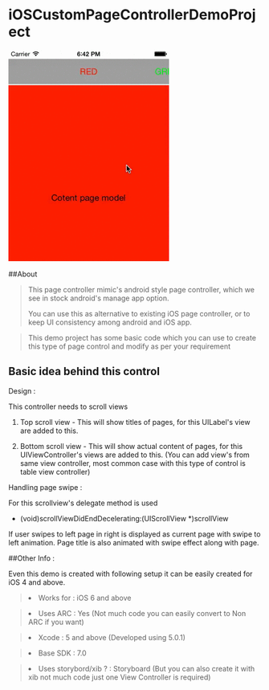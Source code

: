 iOSCustomPageControllerDemoProject
==================================

![      ](\pagingDemo.gif "") 

##About 

><p> This page controller mimic's android style page controller, which we see in stock android's manage app option.
><p> You can use this as alternative to existing iOS page controller, or to keep UI consistency among android and iOS app.

><p>This demo project has some basic code which you can use to create this type of page control and modify as per your requirement

## Basic idea behind this control

Design :

This controller needs to scroll views 

1. Top scroll view - This will show titles of pages, for this UILabel's view are added to this.

2. Bottom scroll view - This will show actual content of pages, for this UIViewController's views are added to this. (You can add view's from same view controller, most common case with this type of control is table view controller)


Handling page swipe :

For this scrollview's delegate method is used

- (void)scrollViewDidEndDecelerating:(UIScrollView *)scrollView

If user swipes to left page in right is displayed as current page with swipe to left animation.
Page title is also animated with swipe effect along with page.


##Other Info : 

Even this demo is created with following setup it can be easily created for iOS 4 and above.

><li>Works for : iOS 6 and above</li>

><li>Uses ARC : Yes (Not much code you can easily convert to Non ARC if you want)</li>

><li>Xcode : 5 and above (Developed using 5.0.1)</li>

><li>Base SDK : 7.0 </li>

><li>Uses storybord/xib ? : Storyboard (But you can also create it with xib not much code just one View Controller is required)</li>


